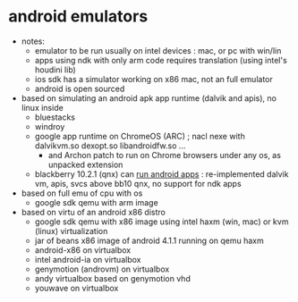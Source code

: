 # android emulators

- notes: 
  - emulator to be run usually on intel devices : mac, or pc with win/lin
  - apps using ndk with only arm code requires translation (using intel's houdini lib)
  - ios sdk has a simulator working on x86 mac, not an full emulator
  - android is open sourced
- based on simulating an android apk app runtime (dalvik and apis), no linux inside
  - bluestacks
  - windroy
  - google app runtime on ChromeOS (ARC) ; nacl nexe with dalvikvm.so dexopt.so libandroidfw.so ...
    - and Archon patch to run on Chrome browsers under any os, as unpacked extension
  - blackberry 10.2.1 (qnx) can [run android apps](http://developer.blackberry.com/android/) : re-implemented dalvik vm, apis, svcs above bb10 qnx, no support for ndk apps
- based on full emu of cpu with os
  - google sdk qemu with arm image
- based on virtu of an android x86 distro
  - google sdk qemu with x86 image using intel haxm (win, mac) or kvm (linux) virtualization
  - jar of beans x86 image of android 4.1.1 running on qemu haxm
  - android-x86 on virtualbox
  - intel android-ia on virtualbox
  - genymotion (androvm) on virtualbox
  - andy virtualbox based on genymotion vhd
  - youwave on virtualbox
